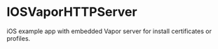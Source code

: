 # IOSVaporHTTPServer
iOS example app with embedded Vapor server for install certificates or profiles.
